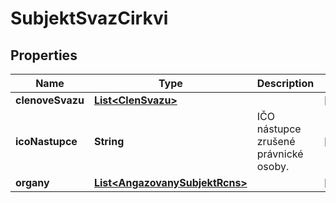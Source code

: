 

# SubjektSvazCirkvi


## Properties

| Name | Type | Description | Notes |
|------------ | ------------- | ------------- | -------------|
|**clenoveSvazu** | [**List&lt;ClenSvazu&gt;**](ClenSvazu.md) |  |  [optional] |
|**icoNastupce** | **String** | IČO nástupce zrušené právnické osoby.  |  [optional] |
|**organy** | [**List&lt;AngazovanySubjektRcns&gt;**](AngazovanySubjektRcns.md) |  |  [optional] |



